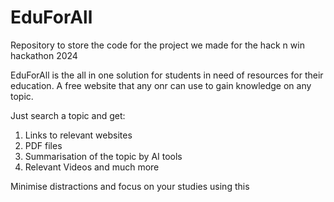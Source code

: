 # EduForAll
Repository to store the code for the project we made for the hack n win hackathon 2024

EduForAll is the all in one solution for students in need of resources for their education. A free website that any onr can use to gain knowledge on any topic.

Just search a topic and get:
1) Links to relevant websites
2) PDF files
3) Summarisation of the topic by AI tools
4) Relevant Videos
and much more

Minimise distractions and focus on your studies using this
